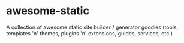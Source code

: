 # awesome-static
A collection of awesome static site builder / generator goodies (tools, templates 'n' themes, plugins 'n' extensions, guides, services, etc.)

